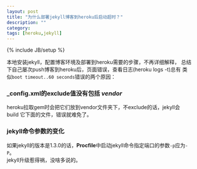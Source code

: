 ```yaml
---
layout: post
title: "为什么部署jekyll博客到heroku后启动超时？"
description: ""
category:
tags: [heroku,jekyll]
---
```

{% include JB/setup %}

   本地安装jekyll，配置博客环境及部署到heroku需要的步骤，不再详细解释，
总结下自己屡次push博客到heroku后，页面错误，查看日志(heroku logs -t)总有
类似`boot timeout..60 seconds`错误的两个原因：

### \_config.xml的exclude值没有包括 _vendor_
  heroku拉取gem时会把它们放到vendor文件夹下，不exclude的话，jekyll会build
它下面的文件，错误就难免了。
### jekyll命令参数的变化
  如果jekyll的版本是1.3.0的话，**Procfile**中启动jekyll命令指定端口的参数`-p`应为`-P`。  
  jekyll升级惹得祸，没啥多说的。
